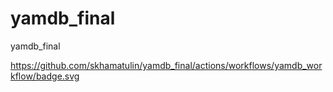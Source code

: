 # yamdb_final
yamdb_final

https://github.com/skhamatulin/yamdb_final/actions/workflows/yamdb_workflow/badge.svg

